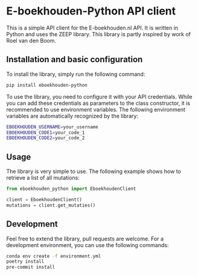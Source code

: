 # E-boekhouden-Python API client
This is a simple API client for the E-boekhouden.nl API. It is written in Python and uses the ZEEP library. This library is partly inspired by work of Roel van den Boom.

## Installation and basic configuration
To install the library, simply run the following command:

```bash
pip install eboekhouden-python
```

To use the library, you need to configure it with your API credentials. While you can add these credentials as parameters to the class constructor, it is recommended to use environment variables. The following environment variables are automatically recognized by the library:

```bash
EBOEKHOUDEN_USERNAME=your_username
EBOEKHOUDEN_CODE1=your_code_1
EBOEKHOUDEN_CODE2=your_code_2
```

## Usage
The library is very simple to use. The following example shows how to retrieve a list of all mutations:

```python
from eboekhouden_python import EboekhoudenClient

client = EboekhoudenClient()
mutations = client.get_mutaties()
```

## Development
Feel free to extend the library, pull requests are welcome. For a development environment, you can use the following commands:

```bash
conda env create -f environment.yml
poetry install
pre-commit install
```
